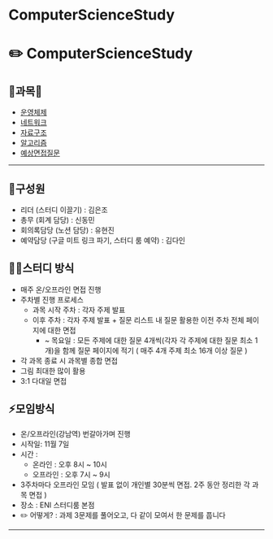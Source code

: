 # ComputerScienceStudy

✏️ ComputerScienceStudy
====================================
## 🌟과목🌟
- [운영체제](https://github.com/corrvax/ComputerScienceStudy/blob/main/%EC%9A%B4%EC%98%81%EC%B2%B4%EC%A0%9C.md)
- [네트워크]()
- [자료구조]()
- [알고리즘]()
- [예상면접질문]()
---
## 👤구성원

- 리더 (스터디 이끌기) : 김은조
- 총무 (회계 담당) : 신동민
- 회의록담당 (노션 담당) : 유현진
- 예약담당 (구글 미트 링크 파기, 스터디 룸 예약) : 김다인 

## 🙋‍♂️스터디 방식

- 매주 온/오프라인 면접 진행
- 주차별 진행 프로세스
    - 과목 시작 주차 : 각자 주제 발표
    - 이후 주차 : 각자 주제 발표 + 질문 리스트 내 질문 활용한 이전 주차 전체 페이지에 대한 면접
        - ~ 목요일 : 모든 주제에 대한 질문 4개씩(각자 각 주제에 대한 질문 최소 1개)을 함께 질문 페이지에 적기 ( 매주 4개 주제 최소 16개 이상 질문 )
- 각 과목 종료 시 과목별 종합 면접
- 그림 최대한 많이 활용
- 3:1 다대일 면접

## ⚡️모임방식

- 온/오프라인(강남역) 번갈아가며 진행
- 시작일: 11월 7일
- 시간 :
    - 온라인 : 오후 8시 ~ 10시
    - 오프라인 : 오후 7시 ~ 9시
- 3주차마다 오프라인 모임 ( 발표 없이 개인별 30분씩 면접. 2주 동안 정리한 각 과목 면접 )
- 장소 : ENI 스터디룸 본점
-	✏️ 어떻게? : 과제 3문제를 풀어오고, 다 같이 모여서 한 문제를 풉니다 

---


